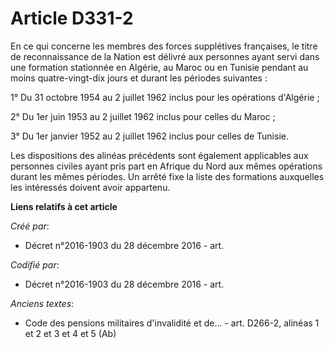 # Article D331-2

En ce qui concerne les membres des forces supplétives françaises, le titre de reconnaissance de la Nation est délivré aux
personnes ayant servi dans une formation stationnée en Algérie, au Maroc ou en Tunisie pendant au moins quatre-vingt-dix
jours et durant les périodes suivantes :

1° Du 31 octobre 1954 au 2 juillet 1962 inclus pour les opérations d'Algérie ;

2° Du 1er juin 1953 au 2 juillet 1962 inclus pour celles du Maroc ;

3° Du 1er janvier 1952 au 2 juillet 1962 inclus pour celles de Tunisie.

Les dispositions des alinéas précédents sont également applicables aux personnes civiles ayant pris part en Afrique du Nord
aux mêmes opérations durant les mêmes périodes. Un arrêté fixe la liste des formations auxquelles les intéressés doivent
avoir appartenu.

**Liens relatifs à cet article**

_Créé par_:

  - Décret n°2016-1903 du 28 décembre 2016 - art.

_Codifié par_:

  - Décret n°2016-1903 du 28 décembre 2016 - art.

_Anciens textes_:

  - Code des pensions militaires d'invalidité et de... - art. D266-2, alinéas 1 et 2 et 3 et 4 et 5 (Ab)
